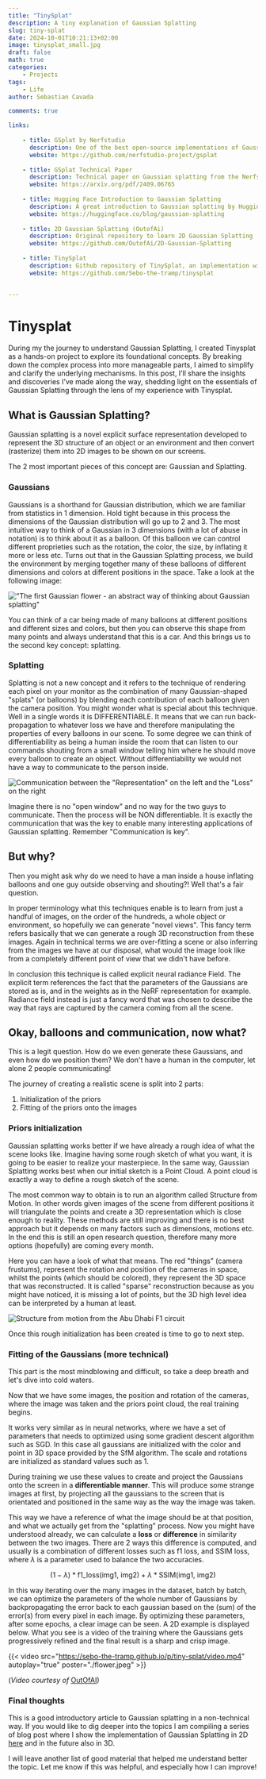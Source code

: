 ```yaml
---
title: "TinySplat"
description: A tiny explanation of Gaussian Splatting 
slug: tiny-splat
date: 2024-10-01T10:21:13+02:00
image: tinysplat_small.jpg
draft: false
math: true
categories:
    - Projects
tags:
    - Life
author: Sebastian Cavada

comments: true

links:
    
    - title: GSplat by Nerfstudio
      description: One of the best open-source implementations of Gaussian splatting
      website: https://github.com/nerfstudio-project/gsplat
      
    - title: GSplat Technical Paper
      description: Technical paper on Gaussian splatting from the Nerfstudio team
      website: https://arxiv.org/pdf/2409.06765
      
    - title: Hugging Face Introduction to Gaussian Splatting
      description: A great introduction to Gaussian splatting by Hugging Face
      website: https://huggingface.co/blog/gaussian-splatting    
    
    - title: 2D Gaussian Splatting (OutofAi)
      description: Original repository to learn 2D Gaussian Splatting
      website: https://github.com/OutofAi/2D-Gaussian-Splatting
      
    - title: TinySplat
      description: Github repository of TinySplat, an implementation with added explanations and a low-level framework
      website: https://github.com/Sebo-the-tramp/tinysplat    


---
```


# Tinysplat

During my the journey to understand Gaussian Splatting, I created Tinysplat as a hands-on project to explore its foundational concepts. By breaking down the complex process into more manageable parts, I aimed to simplify and clarify the underlying mechanisms. In this post, I’ll share the insights and discoveries I’ve made along the way, shedding light on the essentials of Gaussian Splatting through the lens of my experience with Tinysplat.

## What is Gaussian Splatting?

Gaussian splatting is a novel explicit surface representation developed to represent the 3D structure of an object or an environment and then convert (rasterize) them into 2D images to be shown on our screens.

The 2 most important pieces of this concept are: Gaussian and Splatting.

### Gaussians

Gaussians is a shorthand for Gaussian distribution, which we are familiar from statistics in 1 dimension. Hold tight because in this process the dimensions of the Gaussian distribution will go up to 2 and 3. The most intuitive way to think of a Gaussian in 3 dimensions (with a lot of abuse in notation) is to think about it as a balloon. Of this balloon we can control different proprieties such as the rotation, the color, the size, by inflating it more or less etc.
Turns out that in the Gaussian Splatting process, we build the environment by merging together many of these balloons of different dimensions and colors at different positions in the space. Take a look at the following image:

!["The first Gaussian flower - an abstract way of thinking about Gaussian splatting"](flower.jpeg)

You can think of a car being made of many balloons at different positions and different sizes and colors, but then you can observe this shape from many points and always understand that this is a car.
And this brings us to the second key concept: splatting.

### Splatting

Splatting is not a new concept and it refers to the technique of rendering each pixel on your monitor as the combination of many Gaussian-shaped "splats" (or balloons) by blending each contribution of each balloon given the camera position.
You might wonder what is special about this technique. Well in a single words it is DIFFERENTIABLE. It means that we can run back-propagation to whatever loss we have and therefore manipulating the properties of every balloons in our scene. To some degree we can think of differentiability as being a human inside the room that can listen to our commands shouting from a small window telling him where he should move every balloon to create an object. Without differentiability we would not have a way to communicate to the person inside.

![Communication between the "Representation" on the left and the "Loss" on the right](explanation.jpeg)

Imagine there is no "open window" and no way for the two guys to communicate. Then the process will be NON differentiable. It is exactly the communication that was the key to enable many interesting applications of Gaussian splatting. Remember "Communication is key".

## But why?

Then you might ask why do we need to have a man inside a house inflating balloons and one guy outside observing and shouting?! Well that's a fair question.

In proper terminology what this techniques enable is to learn from just a handful of images, on the order of the hundreds, a whole object or environment, so hopefully we can generate "novel views". This fancy term refers basically that we can generate a rough 3D reconstruction from these images. 
Again in technical terms we are over-fitting a scene or also inferring from the images we have at our disposal, what would the image look like from a completely different point of view that we didn't have before. 

In conclusion this technique is called explicit neural radiance Field. The explicit term references the fact that the parameters of the Gaussians are stored as is, and in the weights as in the NeRF representation for example. Radiance field instead is just a fancy word that was chosen to describe the way that rays are captured by the camera coming from all the scene.

## Okay, balloons and communication, now what?

This is a legit question. How do we even generate these Gaussians, and even how do we position them? We don't have a human in the computer, let alone 2 people communicating!

The journey of creating a realistic scene is split into 2 parts:

1. Initialization of the priors
2. Fitting of the priors onto the images

### Priors initialization

Gaussian splatting works better if we have already a rough idea of what the scene looks like. Imagine having some rough sketch of what you want, it is going to be easier to realize your masterpiece. In the same way, Gaussian Splatting works best when our initial sketch is a Point Cloud. A point cloud is exactly a way to define a rough sketch of the scene.

The most common way to obtain is to run an algorithm called Structure from Motion. In other words given images of the scene from different positions it will triangulate the points and create a 3D representation which is close enough to reality. These methods are still improving and there is no best approach but it depends on many factors such as dimensions, motions etc. In the end this is still an open research question, therefore many more options (hopefully) are coming every month.

Here you can have a look of what that means. The red "things" (camera frustums), represent the rotation and position of the cameras in space, whilst the points (which should be colored), they represent the 3D space that was reconstructed. It is called "sparse" reconstruction because as you might have noticed, it is missing a lot of points, but the 3D high level idea can be interpreted by a human at least.

![Structure from motion from the Abu Dhabi F1 circuit](sfm_example.png)

Once this rough initialization has been created is time to go to next step.


### Fitting of the Gaussians (more technical)

This part is the most mindblowing and difficult, so take a deep breath and let's dive into cold waters.

Now that we have some images, the position and rotation of the cameras, where the image was taken and the priors point cloud, the real training begins.

It works very similar as in neural networks, where we have a set of parameters that needs to optimized using some gradient descent algorithm such as SGD. In this case all gaussians are initialized with the color and point in 3D space provided by the SfM algorithm. The scale and rotations are initialized as standard values such as 1. 

During training we use these values to create and project the Gaussians onto the screen in a **differentiable manner**. This will produce some strange images at first, by projecting all the gaussians to the screen that is orientated and positioned in the same way as the way the image was taken. 

This way we have a reference of what the image should be at that position, and what we actually get from the "splatting" process. Now you might have understood already, we can calculate a **loss** or **difference** in similarity between the two images. There are 2 ways this difference is computed, and usually is a combination of different losses such as f1 loss, and SSIM loss, where $\lambda$ is a parameter used to balance the two accuracies.

$$
(1 - \lambda) * \text{f1\_loss(img1, img2)} + \lambda * \text{SSIM(img1, img2)}
$$

In this way iterating over the many images in the dataset, batch by batch, we can optimize the parameters of the whole number of Gaussians by backpropagating the error back to each gaussian based on the (sum) of the error(s) from every pixel in each image.
By optimizing these parameters, after some epochs, a clear image can be seen. A 2D example is displayed below. What you see is a video of the training where the Gaussians gets progressively refined and the final result is a sharp and crisp image.

{{< video src="https://sebo-the-tramp.github.io/p/tiny-splat/video.mp4" autoplay="true" poster="./flower.jpeg" >}}

(*Video courtesy of* [OutOfAI](https://github.com/OutofAi/2D-Gaussian-Splatting))

### Final thoughts 

This is a good introductory article to Gaussian splatting in a non-technical way. If you would like to dig deeper into the topics I am compiling a series of blog post where I show the implementation of Gaussian Splatting in 2D [here](https://sebo-the-tramp.github.io/04_notebook/tinysplat/) and in the future also in 3D. 

I will leave another list of good material that helped me understand better the topic. Let me know if this was helpful, and especially how I can improve!


